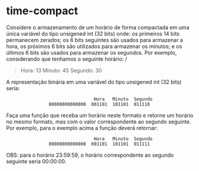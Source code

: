 # time-compact

Considere o armazenamento de um horário de forma compactada em uma única variável do tipo unsigened int (32 bits) onde:  os primeiros 14 bits permanecem zerados; os 6 bits seguintes são usados para armazenar a hora, os próximos 6 bits são utilizados para armazenar os minutos; e os últimos 6 bits são usados para armazenar os segundos. Por exemplo, considerando que tenhamos o seguinte horário: /

>Hora: 13
Minuto: 45
Segundo: 30

A representação binária em uma variável do tipo unsigened int (32 bits) seria:
 

                                     Hora   Minuto  Segundo 
                    00000000000000  001101  101101  011110
                                     
Faça uma função que receba um horário neste formato e retorne um horário no mesmo formato, mas com o valor correspondente ao segundo seguinte. Por exemplo, para o exemplo acima a função deverá retornar: 
 

                                     Hora   Minuto  Segundo 
                    00000000000000  001101  101101  011111
 

OBS: para o horário 23:59:59, o horário correspondente ao segundo seguinte seria 00:00:00.
